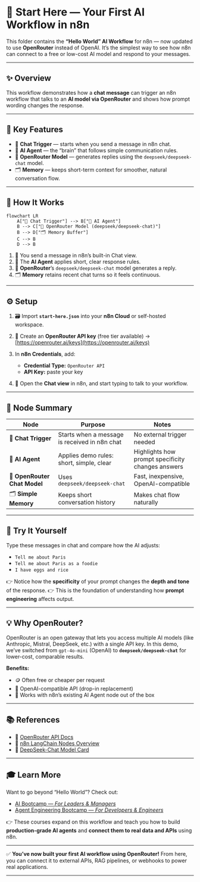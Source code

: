 # 💬 Start Here — Your First AI Workflow in n8n

This folder contains the **“Hello World” AI Workflow** for n8n — now updated to use **OpenRouter** instead of OpenAI.
It’s the simplest way to see how n8n can connect to a free or low-cost AI model and respond to your messages.

---

## ✨ Overview

This workflow demonstrates how a **chat message** can trigger an n8n workflow that talks to an **AI model via OpenRouter** and shows how prompt wording changes the response.

---

## 🚀 Key Features

- 💬 **Chat Trigger** — starts when you send a message in n8n chat.
- 🧠 **AI Agent** — the “brain” that follows simple communication rules.
- 🤖 **OpenRouter Model** — generates replies using the `deepseek/deepseek-chat` model.
- 🗂️ **Memory** — keeps short-term context for smoother, natural conversation flow.

---

## 🔄 How It Works

```mermaid
flowchart LR
    A["💬 Chat Trigger"] --> B["🧠 AI Agent"]
    B --> C["🤖 OpenRouter Model (deepseek/deepseek-chat)"]
    B --> D["🗂️ Memory Buffer"]
    C --> B
    D --> B
```

1. 💬 You send a message in n8n’s built-in Chat view.
2. 🧠 The **AI Agent** applies short, clear response rules.
3. 🤖 **OpenRouter**’s `deepseek/deepseek-chat` model generates a reply.
4. 🗂️ **Memory** retains recent chat turns so it feels continuous.

---

## ⚙️ Setup

1. 🗃️ Import **`start-here.json`** into your **n8n Cloud** or self-hosted workspace.
2. 🔑 Create an **OpenRouter API key** (free tier available) → [https://openrouter.ai/keys](https://openrouter.ai/keys)
3. In **n8n Credentials**, add:

   - **Credential Type:** `OpenRouter API`
   - **API Key:** paste your key

4. 🚀 Open the **Chat view** in n8n, and start typing to talk to your workflow.

---

## 🧩 Node Summary

| Node                         | Purpose                                       | Notes                                             |
| ---------------------------- | --------------------------------------------- | ------------------------------------------------- |
| 💬 **Chat Trigger**          | Starts when a message is received in n8n chat | No external trigger needed                        |
| 🧠 **AI Agent**              | Applies demo rules: short, simple, clear      | Highlights how prompt specificity changes answers |
| 🤖 **OpenRouter Chat Model** | Uses `deepseek/deepseek-chat`                 | Fast, inexpensive, OpenAI-compatible              |
| 🗂️ **Simple Memory**         | Keeps short conversation history              | Makes chat flow naturally                         |

---

## 📝 Try It Yourself

Type these messages in chat and compare how the AI adjusts:

- `Tell me about Paris`
- `Tell me about Paris as a foodie`
- `I have eggs and rice`

👉 Notice how the **specificity** of your prompt changes the **depth and tone** of the response.
👉 This is the foundation of understanding how **prompt engineering** affects output.

---

## 💡 Why OpenRouter?

OpenRouter is an open gateway that lets you access multiple AI models (like Anthropic, Mistral, DeepSeek, etc.) with a single API key.
In this demo, we’ve switched from `gpt-4o-mini` (OpenAI) to **`deepseek/deepseek-chat`** for lower-cost, comparable results.

**Benefits:**

- 🪙 Often free or cheaper per request
- 🔄 OpenAI-compatible API (drop-in replacement)
- 🧩 Works with n8n’s existing AI Agent node out of the box

---

## 📚 References

- 📘 [OpenRouter API Docs](https://openrouter.ai/docs)
- 🧩 [n8n LangChain Nodes Overview](https://docs.n8n.io/integrations/builtin/ai/langchain/)
- 🧠 [DeepSeek-Chat Model Card](https://openrouter.ai/models/deepseek/deepseek-chat)

---

## 🎓 Learn More

Want to go beyond “Hello World”?
Check out:

- [AI Bootcamp — _For Leaders & Managers_](https://maven.com/boring-bot/ml-system-design?promoCode=201OFF)
- [Agent Engineering Bootcamp — _For Developers & Engineers_](https://maven.com/boring-bot/advanced-llm?promoCode=200OFF)

👉 These courses expand on this workflow and teach you how to build **production-grade AI agents** and **connect them to real data and APIs** using n8n.

---

✅ **You’ve now built your first AI workflow using OpenRouter!**
From here, you can connect it to external APIs, RAG pipelines, or webhooks to power real applications.

---
